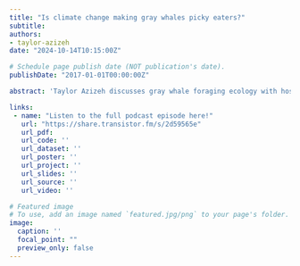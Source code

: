 ```yaml
---
title: "Is climate change making gray whales picky eaters?"
subtitle:
authors:
- taylor-azizeh
date: "2024-10-14T10:15:00Z"

# Schedule page publish date (NOT publication's date).
publishDate: "2017-01-01T00:00:00Z"

abstract: 'Taylor Azizeh discusses gray whale foraging ecology with host Matt Vaughn.'

links:
 - name: "Listen to the full podcast episode here!"
   url: "https://share.transistor.fm/s/2d59565e"
   url_pdf:
   url_code: ''
   url_dataset: ''
   url_poster: ''
   url_project: ''
   url_slides: ''
   url_source: ''
   url_video: ''

# Featured image
# To use, add an image named `featured.jpg/png` to your page's folder. 
image:
  caption: ''
  focal_point: ""
  preview_only: false
---
```

